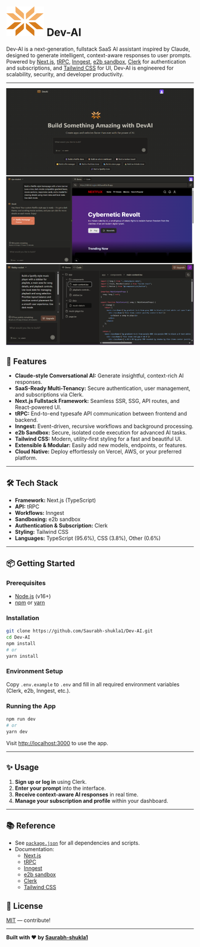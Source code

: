 # ![Logo](./public/logo.svg)  Dev-AI

Dev-AI is a next-generation, fullstack SaaS AI assistant inspired by Claude, designed to generate intelligent, context-aware responses to user prompts. Powered by [Next.js](https://nextjs.org/), [tRPC](https://trpc.io/), [Inngest](https://www.inngest.com/), [e2b sandbox](https://e2b.dev/), [Clerk](https://clerk.com/) for authentication and subscriptions, and [Tailwind CSS](https://tailwindcss.com/) for UI, Dev-AI is engineered for scalability, security, and developer productivity.

---
![Home](./public/home.png) ![Project](./public/Project-view.png) ![Code](./public/Code-view.png)

## 🚀 Features

- **Claude-style Conversational AI:** Generate insightful, context-rich AI responses.
- **SaaS-Ready Multi-Tenancy:** Secure authentication, user management, and subscriptions via Clerk.
- **Next.js Fullstack Framework:** Seamless SSR, SSG, API routes, and React-powered UI.
- **tRPC:** End-to-end typesafe API communication between frontend and backend.
- **Inngest:** Event-driven, recursive workflows and background processing.
- **e2b Sandbox:** Secure, isolated code execution for advanced AI tasks.
- **Tailwind CSS:** Modern, utility-first styling for a fast and beautiful UI.
- **Extensible & Modular:** Easily add new models, endpoints, or features.
- **Cloud Native:** Deploy effortlessly on Vercel, AWS, or your preferred platform.

---

## 🛠 Tech Stack

- **Framework:** Next.js (TypeScript)
- **API:** tRPC
- **Workflows:** Inngest
- **Sandboxing:** e2b sandbox
- **Authentication & Subscription:** Clerk
- **Styling:** Tailwind CSS
- **Languages:** TypeScript (95.6%), CSS (3.8%), Other (0.6%)

---

## 📦 Getting Started

### Prerequisites

- [Node.js](https://nodejs.org/) (v16+)
- [npm](https://www.npmjs.com/) or [yarn](https://yarnpkg.com/)

### Installation

```bash
git clone https://github.com/Saurabh-shukla1/Dev-AI.git
cd Dev-AI
npm install
# or
yarn install
```

### Environment Setup

Copy `.env.example` to `.env` and fill in all required environment variables (Clerk, e2b, Inngest, etc.).

### Running the App

```bash
npm run dev
# or
yarn dev
```

Visit [http://localhost:3000](http://localhost:3000) to use the app.

---

## ✨ Usage

1. **Sign up or log in** using Clerk.
2. **Enter your prompt** into the interface.
3. **Receive context-aware AI responses** in real time.
4. **Manage your subscription and profile** within your dashboard.

---

## 📚 Reference

- See [`package.json`](./package.json) for all dependencies and scripts.
- Documentation:
  - [Next.js](https://nextjs.org/docs)
  - [tRPC](https://trpc.io/docs)
  - [Inngest](https://www.inngest.com/docs)
  - [e2b sandbox](https://e2b.dev/docs)
  - [Clerk](https://clerk.com/docs)
  - [Tailwind CSS](https://tailwindcss.com/docs)


## 📝 License

[MIT](./LICENSE) —  contribute!

---

**Built with ❤️ by [Saurabh-shukla1](https://github.com/Saurabh-shukla1)**
